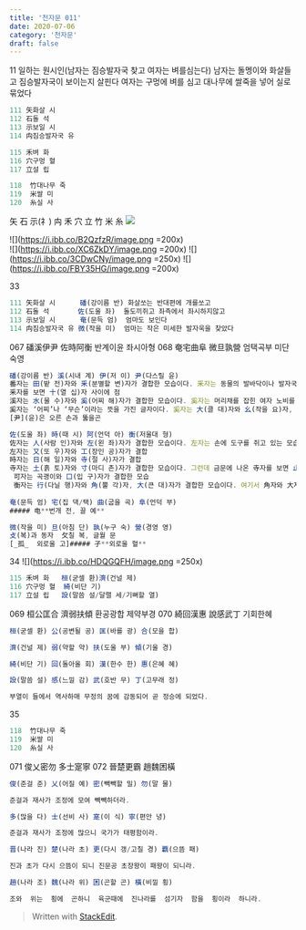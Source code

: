 ```yaml
---
title: '천자문 011'
date: 2020-07-06
category: '천자문'
draft: false
---
```

11 일하는 원시인(남자는 짐승발자국 찾고 여자는 벼를심는다)
남자는 돌멩이와 화살들고 짐승발자국이 보이는지 살핀다
여자는 구멍에 벼를 심고 
대나무에 쌀죽을 넣어 실로묶었다


```js
111 矢화살 시
112 石돌 석
113 示보일 시
114 禸짐승발자국 유

115 禾벼 화
116 穴구멍 혈
117 立설 립

118  竹대나무 죽
119  米쌀 미
120  糸실 사
```
矢 石 示(礻) 禸 禾 穴 立 竹 米 糸 
![](https://i.ibb.co/1QZf3Qd/2020-07-06-10-33-53.png)
      
 ![](https://i.ibb.co/B2QzfzR/image.png =200x)     
![](https://i.ibb.co/XC6ZkDY/image.png =200x)
![](https://i.ibb.co/3CDwCNy/image.png =250x)
![](https://i.ibb.co/FBY35HG/image.png =200x)

33
```js
111 矢화살 시      磻(강이름 반) 화살쏘는 반대편에 개를쏘고
112 石돌 석       佐(도울 좌)  돌도끼쥐고 좌측에서 좌시하지않고
113 示보일 시      奄(문득 엄)  엄마도 보인다
114 禸짐승발자국 유 微(작을 미)  엄마는 작은 미세한 발자욱을 찾았다
```
067 磻溪伊尹 佐時阿衡 	반계이윤 좌시아형
068 奄宅曲阜 微旦孰營    엄택곡부 미단숙영
```js
磻(강이름 반) 溪(시내 계) 伊(저 이) 尹(다스릴 윤)
番자는 田(밭 전)자와 釆(분별할 변)자가 결합한 모습이다. 釆자는 동물의 발바닥이나 발자국을 그린 것으로 ‘분별하다’라는 뜻
釆자를 보면 十(열 십)자 사이에 점
溪자는 水(물 수)자와 奚(어찌 해)자가 결합한 모습이다. 奚자는 머리채를 잡힌 여자 노비를 그린 것
奚자는 ‘어찌’나 ‘무슨’이라는 뜻을 가진 글자이다. 奚자는 大(클 대)자와 幺(작을 요)자, 爫(손톱 조)자가 결합한 모습
[尹](윤)은 오른 손과 뚫을곤

佐(도울 좌) 時(때 시) 阿(언덕 아) 衡(저울대 형)
佐자는 人(사람 인)자와 左(왼 좌)자가 결합한 모습이다. 左자는 손에 도구를 쥐고 있는 모습을 그린 것
左자는 又(또 우)자와 工(장인 공)자가 결합
時자는 日(해 일)자와 寺(절 사)자가 결합
寺자는 土(흙 토)자와 寸(마디 촌)자가 결합한 모습이다. 그런데 금문에 나온 寺자를 보면 止(발 지)자와 又(또 우)자가 그려져 있었다
 可자는 곡괭이와 口(입 구)자가 결합한 모습
 衡자는 行(다닐 행)자와 角(뿔 각)자, 大(큰 대)자가 결합한 모습이다. 여기서 角자와 大자는 뿔이 달린 소를 표현
 
奄(문득 엄) 宅(집 댁/택) 曲(굽을 곡) 阜(언덕 부)
##### 电**번개 전, 끌 예**

微(작을 미) 旦(아침 단) 孰(누구 숙) 營(경영 영)
攴(복)과 동자  攵칠 복, 글월 문
[_孤_  외로울 고]##### 孑**외로울 혈**
```
34
![](https://i.ibb.co/HDQGQFH/image.png =250x)
```js
115 禾벼 화   桓(굳셀 환)濟(건널 제)
116 穴구멍 혈  綺(비단 기)
117 立설 립   設(말씀 설/달랠 세/기뻐할 열)
```
069 桓公匡合 濟弱扶傾  환공광합 제약부경
070 綺回漢惠 說感武丁 기회한혜 
```js
桓(굳셀 환) 公(공변될 공) 匡(바를 광) 合(모을 합)

濟(건널 제) 弱(약할 약) 扶(도울 부) 傾(기울 경)

綺(비단 기) 回(돌아올 회) 漢(한수 한) 惠(은혜 혜)

設(말씀 설) 感(느낄 감) 武(호반 무) 丁(고무래 정)

부열이 들에서 역사하매 무정의 꿈에 감동되어 곧 정승에 되었다.
```

35
```js
118  竹대나무 죽
119  米쌀 미
120  糸실 사
```
071 俊乂密勿 多士寔寧 
072 晉楚更霸 趙魏困橫 
```js
俊(준걸 준) 乂(어질 예) 密(빽빽할 밀) 勿(말 물)

준걸과 재사가 조정에 모여 빽빽하더라.

多(많을 다) 士(선비 사) 寔(이 식) 寧(편안 녕)

준걸과 재사가 조정에 많으니 국가가 태평함이라.

晋(나라 진) 楚(나라 초) 更(다시 갱/고칠 경) 覇(으뜸 패)

진과 초가 다시 으뜸이 되니 진문공 초장왕이 패왕이 되니라.

趙(나라 조) 魏(나라 위) 困(곤할 곤) 橫(비낄 횡)

조와  위는  횡에  곤하니  육군때에  진나라를  섬기자  함을  횡이라  하니라.
```
> Written with [StackEdit](https://stackedit.io/).
<!--stackedit_data:
eyJoaXN0b3J5IjpbLTM4NjcwOTkzOSwxNDI0MTg0Mzk4LC00OT
U3ODQ2MywxMDcwMjM0NDc3LC0yMTMxMjg0NzkzLDIwNjg2MTAw
MzgsLTE4NTcxNTU2MCwtMTg0ODI2ODM1NywtMTQzMTQyODg3LC
0xNTg2NDg1ODA3LC02MDczMzQ5NzEsLTI2NjQyODk5NywtMTc1
MTI4MTM2MiwyODQyNjcyMjgsMTEzNzUwNDQ5OSw3OTk5MDY2Nz
QsMTkwMjc0NTg3OSwxNjQ1NTQwNDc5LC0xNTcyMjI3NTE3LDE0
ODAxNTI2MTJdfQ==
-->